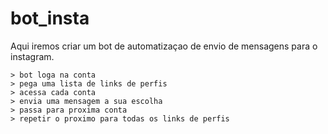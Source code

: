 # bot_insta

  Aqui iremos criar um bot de automatizaçao de envio de mensagens para o instagram.

    > bot loga na conta
    > pega uma lista de links de perfis
    > acessa cada conta
    > envia uma mensagem a sua escolha 
    > passa para proxima conta  
    > repetir o proximo para todas os links de perfis
